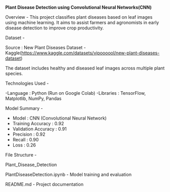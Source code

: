 **Plant Disease Detection using Convolutional Neural Networks(CNN)**

Overview - This project classifies plant diseases based on leaf images using machine learning. It aims to assist farmers and agronomists in early disease detection to improve crop productivity.

Dataset -

Source : New Plant Diseases Dataset - Kaggle(https://www.kaggle.com/datasets/vipoooool/new-plant-diseases-dataset)

The dataset includes healthy and diseased leaf images across multiple plant species.

Technologies Used -

-Language : Python (Run on Google Colab)
-Libraries : TensorFlow, Matplotlib, NumPy, Pandas

Model Summary -

- Model : CNN (Convolutional Neural Network)
- Training Accuracy : 0.92  
- Validation Accuracy : 0.91  
- Precision : 0.92  
- Recall : 0.90  
- Loss : 0.26

File Structure -

Plant_Disease_Detection

PlantDiseaseDetection.ipynb - Model training and evaluation

README.md - Project documentation


